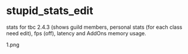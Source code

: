 # stupid_stats_edit
stats for tbc 2.4.3 (shows guild members, personal stats (for each class need edit), fps (off), latency and AddOns memory usage.

1.png
